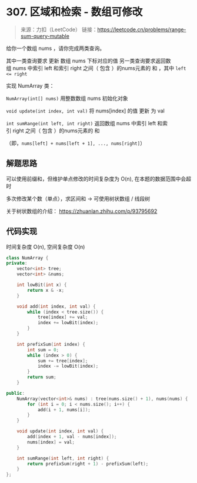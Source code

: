 # 307. 区域和检索 - 数组可修改
> 来源：力扣（LeetCode）
链接：https://leetcode.cn/problems/range-sum-query-mutable

给你一个数组 nums ，请你完成两类查询。

其中一类查询要求 更新 数组 nums 下标对应的值
另一类查询要求返回数组 nums 中索引 left 和索引 right 之间（ 包含 ）的nums元素的 和 ，其中 `left <= right`

实现 NumArray 类：

`NumArray(int[] nums)` 用整数数组 nums 初始化对象

`void update(int index, int val)` 将 nums[index] 的值 更新 为 val

`int sumRange(int left, int right)` 返回数组 nums 中索引 left 和索引 right 之间（ 包含 ）的nums元素的 和 

（即，`nums[left] + nums[left + 1], ..., nums[right]`）


## 解题思路
可以使用前缀和，但维护单点修改的时间复杂度为 O(n), 在本题的数据范围中会超时

多次修改某个数（单点），求区间和 -> 可使用树状数组 / 线段树

关于树状数组的介绍：
https://zhuanlan.zhihu.com/p/93795692

## 代码实现
时间复杂度 O(n), 空间复杂度 O(n)
```cpp
class NumArray {
private:
    vector<int> tree;
    vector<int> &nums;

    int lowBit(int x) {
        return x & -x;
    }

    void add(int index, int val) {
        while (index < tree.size()) {
            tree[index] += val;
            index += lowBit(index);
        }
    }

    int prefixSum(int index) {
        int sum = 0;
        while (index > 0) {
            sum += tree[index];
            index -= lowBit(index);
        }
        return sum;
    }

public:
    NumArray(vector<int>& nums) : tree(nums.size() + 1), nums(nums) {
        for (int i = 0; i < nums.size(); i++) {
            add(i + 1, nums[i]);
        }
    }

    void update(int index, int val) {
        add(index + 1, val - nums[index]);
        nums[index] = val;
    }

    int sumRange(int left, int right) {
        return prefixSum(right + 1) - prefixSum(left);
    }
};
```
